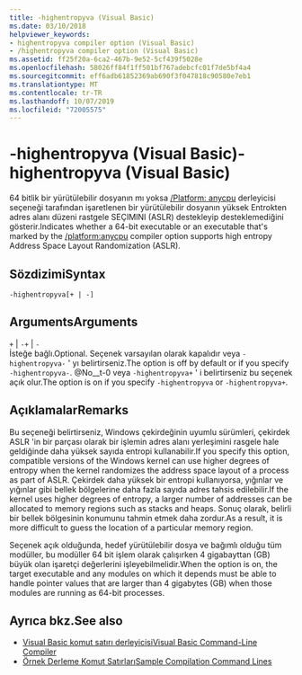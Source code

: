 ```yaml
---
title: -highentropyva (Visual Basic)
ms.date: 03/10/2018
helpviewer_keywords:
- highentropyva compiler option (Visual Basic)
- /highentropyva compiler option (Visual Basic)
ms.assetid: ff25f20a-6ca2-467b-9e52-5cf439f5028e
ms.openlocfilehash: 58026ff84f1ff501bf767adebcfc01f7de5bf4a4
ms.sourcegitcommit: eff6adb61852369ab690f3f047818c90580e7eb1
ms.translationtype: MT
ms.contentlocale: tr-TR
ms.lasthandoff: 10/07/2019
ms.locfileid: "72005575"
---
```

# <a name="-highentropyva-visual-basic"></a><span data-ttu-id="e9670-102">-highentropyva (Visual Basic)</span><span class="sxs-lookup"><span data-stu-id="e9670-102">-highentropyva (Visual Basic)</span></span>
<span data-ttu-id="e9670-103">64 bitlik bir yürütülebilir dosyanın mı yoksa [/Platform: anycpu](../../../visual-basic/reference/command-line-compiler/platform.md) derleyicisi seçeneği tarafından işaretlenen bir yürütülebilir dosyanın yüksek Entrokten adres alanı düzeni rastgele SEÇIMINI (ASLR) destekleyip desteklemediğini gösterir.</span><span class="sxs-lookup"><span data-stu-id="e9670-103">Indicates whether a 64-bit executable or an executable that's marked by the [/platform:anycpu](../../../visual-basic/reference/command-line-compiler/platform.md) compiler option supports high entropy Address Space Layout Randomization (ASLR).</span></span>  
  
## <a name="syntax"></a><span data-ttu-id="e9670-104">Sözdizimi</span><span class="sxs-lookup"><span data-stu-id="e9670-104">Syntax</span></span>  
  
```console  
-highentropyva[+ | -]  
```  
  
## <a name="arguments"></a><span data-ttu-id="e9670-105">Arguments</span><span class="sxs-lookup"><span data-stu-id="e9670-105">Arguments</span></span>  
 <span data-ttu-id="e9670-106">`+` &#124; `-`</span><span class="sxs-lookup"><span data-stu-id="e9670-106">`+` &#124; `-`</span></span>  
 <span data-ttu-id="e9670-107">İsteğe bağlı.</span><span class="sxs-lookup"><span data-stu-id="e9670-107">Optional.</span></span> <span data-ttu-id="e9670-108">Seçenek varsayılan olarak kapalıdır veya `-highentropyva-` ' yı belirtirseniz.</span><span class="sxs-lookup"><span data-stu-id="e9670-108">The option is off by default or if you specify `-highentropyva-`.</span></span> <span data-ttu-id="e9670-109">@No__t-0 veya `-highentropyva+` ' i belirtirseniz bu seçenek açık olur.</span><span class="sxs-lookup"><span data-stu-id="e9670-109">The option is on if you specify `-highentropyva` or `-highentropyva+`.</span></span>  
  
## <a name="remarks"></a><span data-ttu-id="e9670-110">Açıklamalar</span><span class="sxs-lookup"><span data-stu-id="e9670-110">Remarks</span></span>  
 <span data-ttu-id="e9670-111">Bu seçeneği belirtirseniz, Windows çekirdeğinin uyumlu sürümleri, çekirdek ASLR 'in bir parçası olarak bir işlemin adres alanı yerleşimini rasgele hale geldiğinde daha yüksek sayıda entropi kullanabilir.</span><span class="sxs-lookup"><span data-stu-id="e9670-111">If you specify this option, compatible versions of the Windows kernel can use higher degrees of entropy when the kernel randomizes the address space layout of a process as part of ASLR.</span></span> <span data-ttu-id="e9670-112">Çekirdek daha yüksek bir entropi kullanıyorsa, yığınlar ve yığınlar gibi bellek bölgelerine daha fazla sayıda adres tahsis edilebilir.</span><span class="sxs-lookup"><span data-stu-id="e9670-112">If the kernel uses higher degrees of entropy, a larger number of addresses can be allocated to memory regions such as stacks and heaps.</span></span> <span data-ttu-id="e9670-113">Sonuç olarak, belirli bir bellek bölgesinin konumunu tahmin etmek daha zordur.</span><span class="sxs-lookup"><span data-stu-id="e9670-113">As a result, it is more difficult to guess the location of a particular memory region.</span></span>  
  
 <span data-ttu-id="e9670-114">Seçenek açık olduğunda, hedef yürütülebilir dosya ve bağımlı olduğu tüm modüller, bu modüller 64 bit işlem olarak çalışırken 4 gigabayttan (GB) büyük olan işaretçi değerlerini işleyebilmelidir.</span><span class="sxs-lookup"><span data-stu-id="e9670-114">When the option is on, the target executable and any modules on which it depends must be able to handle pointer values that are larger than 4 gigabytes (GB) when those modules are running as 64-bit processes.</span></span>  
  
## <a name="see-also"></a><span data-ttu-id="e9670-115">Ayrıca bkz.</span><span class="sxs-lookup"><span data-stu-id="e9670-115">See also</span></span>

- [<span data-ttu-id="e9670-116">Visual Basic komut satırı derleyicisi</span><span class="sxs-lookup"><span data-stu-id="e9670-116">Visual Basic Command-Line Compiler</span></span>](../../../visual-basic/reference/command-line-compiler/index.md)
- [<span data-ttu-id="e9670-117">Örnek Derleme Komut Satırları</span><span class="sxs-lookup"><span data-stu-id="e9670-117">Sample Compilation Command Lines</span></span>](../../../visual-basic/reference/command-line-compiler/sample-compilation-command-lines.md)
